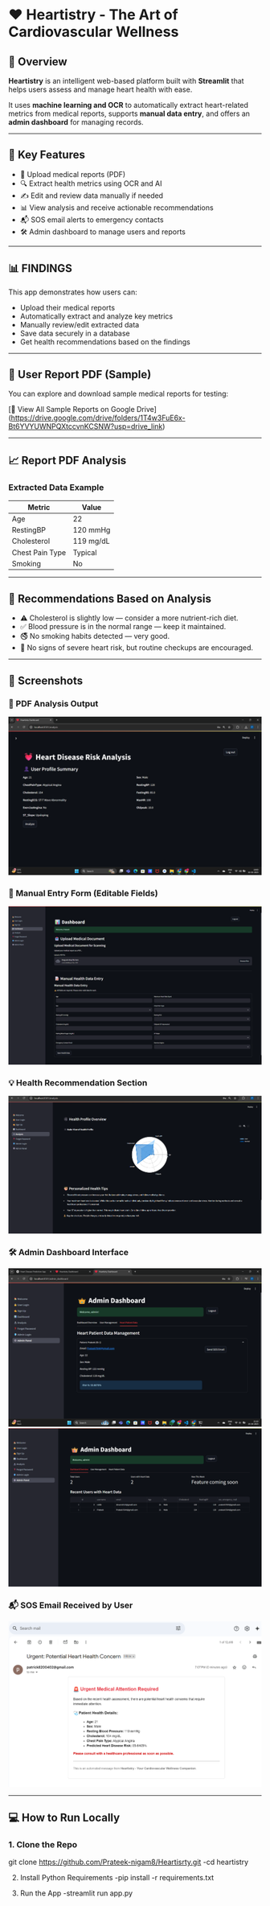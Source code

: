 # ❤️ Heartistry - The Art of Cardiovascular Wellness

## 🧠 Overview

**Heartistry** is an intelligent web-based platform built with **Streamlit** that helps users assess and manage heart health with ease.

It uses **machine learning and OCR** to automatically extract heart-related metrics from medical reports, supports **manual data entry**, and offers an **admin dashboard** for managing records.

---

## 🚀 Key Features

- 📄 Upload medical reports (PDF)
- 🔍 Extract health metrics using OCR and AI
- ✍️ Edit and review data manually if needed
- 📊 View analysis and receive actionable recommendations
- 📬 SOS email alerts to emergency contacts
- 🛠️ Admin dashboard to manage users and reports

---

## 📊 FINDINGS

This app demonstrates how users can:
- Upload their medical reports
- Automatically extract and analyze key metrics
- Manually review/edit extracted data
- Save data securely in a database
- Get health recommendations based on the findings

---

## 📂 User Report PDF (Sample)

You can explore and download sample medical reports for testing:

[📂 View All Sample Reports on Google Drive] (https://drive.google.com/drive/folders/1T4w3FuE6x-Bt6YVYUWNPQXtccvnKCSNW?usp=drive_link)

---

## 📈 Report PDF Analysis

### Extracted Data Example

| Metric            | Value     |
|-------------------|-----------|
| Age               | 22        |
| RestingBP         | 120 mmHg  |
| Cholesterol       | 119 mg/dL |
| Chest Pain Type   | Typical   |
| Smoking           | No        |

---

## 📌 Recommendations Based on Analysis

- ⚠️ Cholesterol is slightly low — consider a more nutrient-rich diet.
- ✅ Blood pressure is in the normal range — keep it maintained.
- 🚭 No smoking habits detected — very good.
- 🧠 No signs of severe heart risk, but routine checkups are encouraged.

---

## 📸 Screenshots



### 📄 PDF Analysis Output
![PDF Analysis Output](Screenshots/analysis.png)

### 📝 Manual Entry Form (Editable Fields)
![Manual Entry Form](Screenshots/form.png)

### 💡 Health Recommendation Section
![Recommendations](Screenshots/recom.png)

### 🛠️ Admin Dashboard Interface
![Admin Dashboard](Screenshots/admin1.png)
![Admin Dashboard](Screenshots/admin2.png)

### 📬 SOS Email Received by User
![SOS Email](Screenshots/Email.png)

---

## 💻 How to Run Locally

### 1. Clone the Repo

git clone https://github.com/Prateek-nigam8/Heartisrty.git
-cd heartistry

2. Install Python Requirements
-pip install -r requirements.txt

3. Run the App
-streamlit run app.py

